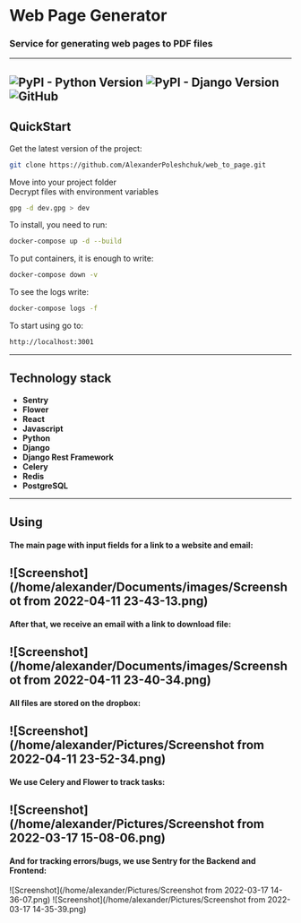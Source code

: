 # Web Page Generator
### Service for generating web pages to PDF files

---
![PyPI - Python Version](https://img.shields.io/pypi/pyversions/django)
![PyPI - Django Version](https://img.shields.io/pypi/djversions/djangorestframework)
![GitHub](https://img.shields.io/github/license/AlexanderPoleshchuk/web_to_page)
---

## QuickStart
Get the latest version of the project:
```bash
git clone https://github.com/AlexanderPoleshchuk/web_to_page.git
```
Move into your project folder \
Decrypt files with environment variables
```bash
gpg -d dev.gpg > dev
```
To install, you need to run:
```bash
docker-compose up -d --build
```

To put containers, it is enough to write:
```bash
docker-compose down -v
```

To see the logs write:
```bash
docker-compose logs -f
```

To start using go to:
```bash
http://localhost:3001
```
---
## Technology stack

- **Sentry**
- **Flower**
- **React**
- **Javascript**
- **Python**
- **Django**
- **Django Rest Framework**
- **Celery**
- **Redis**
- **PostgreSQL**
---

## Using 

#### The main page with input fields for a link to a website and email:
![Screenshot](/home/alexander/Documents/images/Screenshot from 2022-04-11 23-43-13.png)
---
#### After that, we receive an email with a link to download file:
![Screenshot](/home/alexander/Documents/images/Screenshot from 2022-04-11 23-40-34.png)
---
#### All files are stored on the dropbox:

![Screenshot](/home/alexander/Pictures/Screenshot from 2022-04-11 23-52-34.png)
---
#### We use Celery and Flower to track tasks:
![Screenshot](/home/alexander/Pictures/Screenshot from 2022-03-17 15-08-06.png)
---
#### And for tracking errors/bugs, we use Sentry for the Backend and Frontend:
![Screenshot](/home/alexander/Pictures/Screenshot from 2022-03-17 14-36-07.png)
![Screenshot](/home/alexander/Pictures/Screenshot from 2022-03-17 14-35-39.png)